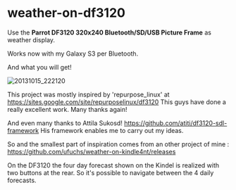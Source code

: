 weather-on-df3120
=================

Use the **Parrot DF3120 320x240 Bluetooth/SD/USB Picture Frame** as weather display.

Works now with my Galaxy S3 per Bluetooth.

And what you will get!

![20131015_222120](https://f.cloud.github.com/assets/614954/1337715/8c054232-35da-11e3-87bb-da544eb289a8.jpg)

This project was mostly inspired by 'repurpose_linux' at 
https://sites.google.com/site/repurposelinux/df3120
This guys have done a really excellent work. Many thanks again!

And even many thanks to Attila Sukosd!
https://github.com/atiti/df3120-sdl-framework
His framework enables me to carry out my ideas.

So and the smallest part of inspiration comes from an other project of mine :
https://github.com/ufuchs/weather-on-kindle4nt/releases

On the DF3120 the four day forecast shown on the Kindel is realized with two buttons at the rear.
So it's possible to navigate between the 4 daily forecasts.


